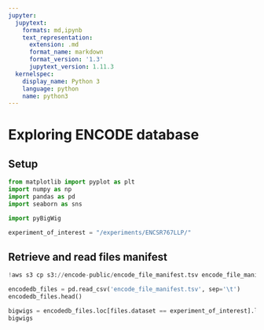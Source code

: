 ```yaml
---
jupyter:
  jupytext:
    formats: md,ipynb
    text_representation:
      extension: .md
      format_name: markdown
      format_version: '1.3'
      jupytext_version: 1.11.3
  kernelspec:
    display_name: Python 3
    language: python
    name: python3
---
```


# Exploring ENCODE database

## Setup

```python
from matplotlib import pyplot as plt
import numpy as np
import pandas as pd
import seaborn as sns
```

```python
import pyBigWig
```

```python
experiment_of_interest = "/experiments/ENCSR767LLP/"
```

## Retrieve and read files manifest

```python
!aws s3 cp s3://encode-public/encode_file_manifest.tsv encode_file_manifest.tsv --no-sign-request
```

```python
encodedb_files = pd.read_csv('encode_file_manifest.tsv', sep='\t')
encodedb_files.head()
```

```python
bigwigs = encodedb_files.loc[files.dataset == experiment_of_interest].loc[files.file_format == 'bigWig']
bigwigs
```

```python

```
